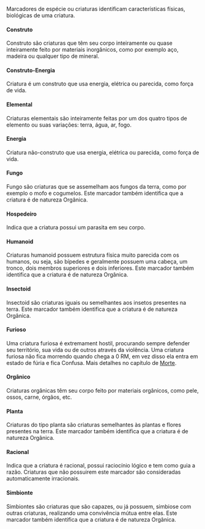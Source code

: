 Marcadores de espécie ou criaturas identificam características físicas, biológicas de uma criatura.

#### Construto
Construto são criaturas que têm seu corpo inteiramente ou quase inteiramente feito por materiais inorgânicos, como por exemplo aço, madeira ou qualquer tipo de mineral.

#### Construto-Energia
Criatura é um construto que usa energia, elétrica ou parecida, como força de vida.

#### Elemental
Criaturas elementais são inteiramente feitas por um dos quatro tipos de elemento ou suas variações: terra, água, ar, fogo.

#### Energia
Criatura não-construto que usa energia, elétrica ou parecida, como força de vida.

#### Fungo
Fungo são criaturas que se assemelham aos fungos da terra, como por exemplo o mofo e cogumelos. Este marcador também identifica que a criatura é de natureza Orgânica.

#### Hospedeiro
Indica que a criatura possui um parasita em seu corpo.

#### Humanoid
Criaturas humanoid possuem estrutura física muito parecida com os humanos, ou seja, são bípedes e geralmente possuem uma cabeça, um tronco, dois membros superiores e dois inferiores. Este marcador também identifica que a criatura é de natureza Orgânica.

#### Insectoid
Insectoid são criaturas iguais ou semelhantes aos insetos presentes na terra. Este marcador também identifica que a criatura é de natureza Orgânica.

#### Furioso
Uma criatura furiosa é extremament hostil, procurando sempre defender seu território, sua vida ou de outros através da violência. Uma criatura furiosa não fica morrendo quando chega a 0 RM, em vez disso ela entra em estado de fúria e fica Confusa. Mais detalhes no capítulo de [Morte](../play/death.md#morte-mental).

#### Orgânico
Criaturas orgânicas têm seu corpo feito por materiais orgânicos, como pele, ossos, carne, órgãos, etc.

#### Planta
Criaturas do tipo planta são criaturas semelhantes às plantas e flores presentes na terra. Este marcador também identifica que a criatura é de natureza Orgânica.

#### Racional
Indica que a criatura é racional, possui raciocínio lógico e tem como guia a razão. Criaturas que não possuirem este marcador são consideradas automaticamente irracionais.

#### Simbionte
Simbiontes são criaturas que são capazes, ou já possuem, simbiose com outras criaturas, realizando uma convivência mútua entre elas. Este marcador também identifica que a criatura é de natureza Orgânica.


